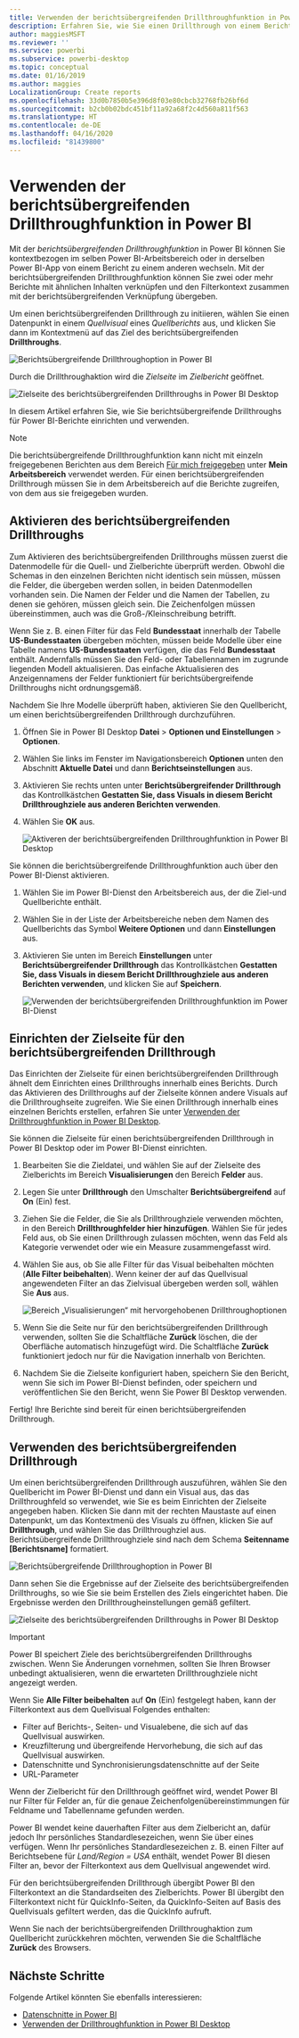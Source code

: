 ```yaml
---
title: Verwenden der berichtsübergreifenden Drillthroughfunktion in Power BI Desktop
description: Erfahren Sie, wie Sie einen Drillthrough von einem Bericht zu einem anderen in Power BI Desktop durchführen.
author: maggiesMSFT
ms.reviewer: ''
ms.service: powerbi
ms.subservice: powerbi-desktop
ms.topic: conceptual
ms.date: 01/16/2019
ms.author: maggies
LocalizationGroup: Create reports
ms.openlocfilehash: 33d0b7850b5e396d8f03e80cbcb32768fb26bf6d
ms.sourcegitcommit: b2cb0b02bdc451bf11a92a68f2c4d560a811f563
ms.translationtype: HT
ms.contentlocale: de-DE
ms.lasthandoff: 04/16/2020
ms.locfileid: "81439800"
---
```

# <a name="use-cross-report-drillthrough-in-power-bi"></a>Verwenden der berichtsübergreifenden Drillthroughfunktion in Power BI

Mit der *berichtsübergreifenden Drillthroughfunktion* in Power BI können Sie kontextbezogen im selben Power BI-Arbeitsbereich oder in derselben Power BI-App von einem Bericht zu einem anderen wechseln. Mit der berichtsübergreifenden Drillthroughfunktion können Sie zwei oder mehr Berichte mit ähnlichen Inhalten verknüpfen und den Filterkontext zusammen mit der berichtsübergreifenden Verknüpfung übergeben. 

Um einen berichtsübergreifenden Drillthrough zu initiieren, wählen Sie einen Datenpunkt in einem *Quellvisual* eines *Quellberichts* aus, und klicken Sie dann im Kontextmenü auf das Ziel des berichtsübergreifenden **Drillthroughs**. 

![Berichtsübergreifende Drillthroughoption in Power BI](media/desktop-cross-report-drill-through/cross-report-drill-through-01.png)

Durch die Drillthroughaktion wird die *Zielseite* im *Zielbericht* geöffnet. 

![Zielseite des berichtsübergreifenden Drillthroughs in Power BI Desktop](media/desktop-cross-report-drill-through/cross-report-drill-through-01a.png)

In diesem Artikel erfahren Sie, wie Sie berichtsübergreifende Drillthroughs für Power BI-Berichte einrichten und verwenden.

> [!NOTE]
> Die berichtsübergreifende Drillthroughfunktion kann nicht mit einzeln freigegebenen Berichten aus dem Bereich [Für mich freigegeben](service-share-dashboards.md#share-a-dashboard-or-report) unter **Mein Arbeitsbereich** verwendet werden. Für einen berichtsübergreifenden Drillthrough müssen Sie in dem Arbeitsbereich auf die Berichte zugreifen, von dem aus sie freigegeben wurden.

## <a name="enable-cross-report-drillthrough"></a>Aktivieren des berichtsübergreifenden Drillthroughs

Zum Aktivieren des berichtsübergreifenden Drillthroughs müssen zuerst die Datenmodelle für die Quell- und Zielberichte überprüft werden. Obwohl die Schemas in den einzelnen Berichten nicht identisch sein müssen, müssen die Felder, die übergeben werden sollen, in beiden Datenmodellen vorhanden sein. Die Namen der Felder und die Namen der Tabellen, zu denen sie gehören, müssen gleich sein. Die Zeichenfolgen müssen übereinstimmen, auch was die Groß-/Kleinschreibung betrifft.

Wenn Sie z. B. einen Filter für das Feld **Bundesstaat** innerhalb der Tabelle **US-Bundesstaaten** übergeben möchten, müssen beide Modelle über eine Tabelle namens **US-Bundesstaaten** verfügen, die das Feld **Bundesstaat** enthält. Andernfalls müssen Sie den Feld- oder Tabellennamen im zugrunde liegenden Modell aktualisieren. Das einfache Aktualisieren des Anzeigennamens der Felder funktioniert für berichtsübergreifende Drillthroughs nicht ordnungsgemäß.

Nachdem Sie Ihre Modelle überprüft haben, aktivieren Sie den Quellbericht, um einen berichtsübergreifenden Drillthrough durchzuführen. 

1. Öffnen Sie in Power BI Desktop **Datei** > **Optionen und Einstellungen** > **Optionen**. 
1. Wählen Sie links im Fenster im Navigationsbereich **Optionen** unten den Abschnitt **Aktuelle Datei** und dann **Berichtseinstellungen** aus. 
1. Aktivieren Sie rechts unten unter **Berichtsübergreifender Drillthrough** das Kontrollkästchen **Gestatten Sie, dass Visuals in diesem Bericht Drillthroughziele aus anderen Berichten verwenden**. 
1. Wählen Sie **OK** aus. 
   
   ![Aktiveren der berichtsübergreifenden Drillthroughfunktion in Power BI Desktop](media/desktop-cross-report-drill-through/cross-report-drill-through-02.png)

Sie können die berichtsübergreifende Drillthroughfunktion auch über den Power BI-Dienst aktivieren.
1. Wählen Sie im Power BI-Dienst den Arbeitsbereich aus, der die Ziel-und Quellberichte enthält.
1. Wählen Sie in der Liste der Arbeitsbereiche neben dem Namen des Quellberichts das Symbol **Weitere Optionen** und dann **Einstellungen** aus. 
1. Aktivieren Sie unten im Bereich **Einstellungen** unter **Berichtsübergreifender Drillthrough** das Kontrollkästchen **Gestatten Sie, dass Visuals in diesem Bericht Drillthroughziele aus anderen Berichten verwenden**, und klicken Sie auf **Speichern**.
   
   ![Verwenden der berichtsübergreifenden Drillthroughfunktion im Power BI-Dienst](media/desktop-cross-report-drill-through/cross-report-drill-through-02a.png)

## <a name="set-up-a-cross-report-drillthrough-target"></a>Einrichten der Zielseite für den berichtsübergreifenden Drillthrough

Das Einrichten der Zielseite für einen berichtsübergreifenden Drillthrough ähnelt dem Einrichten eines Drillthroughs innerhalb eines Berichts. Durch das Aktivieren des Drillthroughs auf der Zielseite können andere Visuals auf die Drillthroughseite zugreifen. Wie Sie einen Drillthrough innerhalb eines einzelnen Berichts erstellen, erfahren Sie unter [Verwenden der Drillthroughfunktion in Power BI Desktop](desktop-drillthrough.md).

Sie können die Zielseite für einen berichtsübergreifenden Drillthrough in Power BI Desktop oder im Power BI-Dienst einrichten. 
1. Bearbeiten Sie die Zieldatei, und wählen Sie auf der Zielseite des Zielberichts im Bereich **Visualisierungen** den Bereich **Felder** aus. 
1. Legen Sie unter **Drillthrough** den Umschalter **Berichtsübergreifend** auf **On** (Ein) fest. 
1. Ziehen Sie die Felder, die Sie als Drillthroughziele verwenden möchten, in den Bereich **Drillthroughfelder hier hinzufügen**. Wählen Sie für jedes Feld aus, ob Sie einen Drillthrough zulassen möchten, wenn das Feld als Kategorie verwendet oder wie ein Measure zusammengefasst wird. 
1. Wählen Sie aus, ob Sie alle Filter für das Visual beibehalten möchten (**Alle Filter beibehalten**). Wenn keiner der auf das Quellvisual angewendeten Filter an das Zielvisual übergeben werden soll, wählen Sie **Aus** aus.
   
   ![Bereich „Visualisierungen“ mit hervorgehobenen Drillthroughoptionen](media/desktop-cross-report-drill-through/cross-report-drill-through-03.png)
   
1. Wenn Sie die Seite nur für den berichtsübergreifenden Drillthrough verwenden, sollten Sie die Schaltfläche **Zurück** löschen, die der Oberfläche automatisch hinzugefügt wird. Die Schaltfläche **Zurück** funktioniert jedoch nur für die Navigation innerhalb von Berichten. 
1. Nachdem Sie die Zielseite konfiguriert haben, speichern Sie den Bericht, wenn Sie sich im Power BI-Dienst befinden, oder speichern und veröffentlichen Sie den Bericht, wenn Sie Power BI Desktop verwenden.

Fertig! Ihre Berichte sind bereit für einen berichtsübergreifenden Drillthrough. 

## <a name="use-cross-report-drillthrough"></a>Verwenden des berichtsübergreifenden Drillthrough

Um einen berichtsübergreifenden Drillthrough auszuführen, wählen Sie den Quellbericht im Power BI-Dienst und dann ein Visual aus, das das Drillthroughfeld so verwendet, wie Sie es beim Einrichten der Zielseite angegeben haben. Klicken Sie dann mit der rechten Maustaste auf einen Datenpunkt, um das Kontextmenü des Visuals zu öffnen, klicken Sie auf **Drillthrough**, und wählen Sie das Drillthroughziel aus. Berichtsübergreifende Drillthroughziele sind nach dem Schema **Seitenname [Berichtsname]** formatiert.

![Berichtsübergreifende Drillthroughoption in Power BI](media/desktop-cross-report-drill-through/cross-report-drill-through-01.png)

Dann sehen Sie die Ergebnisse auf der Zielseite des berichtsübergreifenden Drillthroughs, so wie Sie sie beim Erstellen des Ziels eingerichtet haben. Die Ergebnisse werden den Drillthrougheinstellungen gemäß gefiltert.

![Zielseite des berichtsübergreifenden Drillthroughs in Power BI Desktop](media/desktop-cross-report-drill-through/cross-report-drill-through-01a.png)

> [!IMPORTANT]
> Power BI speichert Ziele des berichtsübergreifenden Drillthroughs zwischen. Wenn Sie Änderungen vornehmen, sollten Sie Ihren Browser unbedingt aktualisieren, wenn die erwarteten Drillthroughziele nicht angezeigt werden. 

Wenn Sie **Alle Filter beibehalten** auf **On** (Ein) festgelegt haben, kann der Filterkontext aus dem Quellvisual Folgendes enthalten: 

- Filter auf Berichts-, Seiten- und Visualebene, die sich auf das Quellvisual auswirken. 
- Kreuzfilterung und übergreifende Hervorhebung, die sich auf das Quellvisual auswirken. 
- Datenschnitte und Synchronisierungsdatenschnitte auf der Seite
- URL-Parameter

Wenn der Zielbericht für den Drillthrough geöffnet wird, wendet Power BI nur Filter für Felder an, für die genaue Zeichenfolgenübereinstimmungen für Feldname und Tabellenname gefunden werden. 

Power BI wendet keine dauerhaften Filter aus dem Zielbericht an, dafür jedoch Ihr persönliches Standardlesezeichen, wenn Sie über eines verfügen. Wenn Ihr persönliches Standardlesezeichen z. B. einen Filter auf Berichtsebene für *Land/Region = USA* enthält, wendet Power BI diesen Filter an, bevor der Filterkontext aus dem Quellvisual angewendet wird. 

Für den berichtsübergreifenden Drillthrough übergibt Power BI den Filterkontext an die Standardseiten des Zielberichts. Power BI übergibt den Filterkontext nicht für QuickInfo-Seiten, da QuickInfo-Seiten auf Basis des Quellvisuals gefiltert werden, das die QuickInfo aufruft.

Wenn Sie nach der berichtsübergreifenden Drillthroughaktion zum Quellbericht zurückkehren möchten, verwenden Sie die Schaltfläche **Zurück** des Browsers. 

## <a name="next-steps"></a>Nächste Schritte

Folgende Artikel könnten Sie ebenfalls interessieren:

- [Datenschnitte in Power BI](visuals/power-bi-visualization-slicers.md)
- [Verwenden der Drillthroughfunktion in Power BI Desktop](desktop-drillthrough.md)

